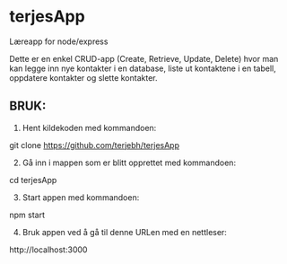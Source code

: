 # terjesApp
Læreapp for node/express

Dette er en enkel CRUD-app (Create, Retrieve, Update, Delete) hvor man kan legge inn nye kontakter i en database, liste ut kontaktene i en tabell, oppdatere kontakter og slette kontakter.

## BRUK:

1. Hent kildekoden med kommandoen:

git clone https://github.com/terjebh/terjesApp

2. Gå inn i mappen som er blitt opprettet med kommandoen:

cd terjesApp

3. Start appen med kommandoen:

npm start

4. Bruk appen ved å gå til denne URLen med en nettleser:

http://localhost:3000






